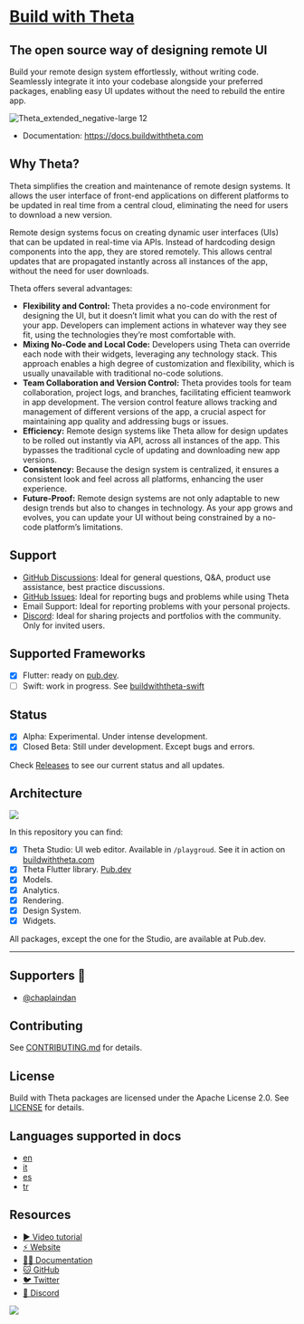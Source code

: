 # [Build with Theta](https://buildwiththeta.com)

## The open source way of designing remote UI

Build your remote design system effortlessly, without writing code. Seamlessly integrate it into your codebase alongside your preferred packages, enabling easy UI updates without the need to rebuild the entire app.

![Theta_extended_negative-large 12](https://github.com/buildwiththeta/buildwiththeta/assets/49411143/ec0a50fc-e946-4750-95c5-1af84776f461)

- Documentation: https://docs.buildwiththeta.com

## Why Theta?

Theta simplifies the creation and maintenance of remote design systems. It allows the user interface of front-end applications on different platforms to be updated in real time from a central cloud, eliminating the need for users to download a new version. 

Remote design systems focus on creating dynamic user interfaces (UIs) that can be updated in real-time via APIs. Instead of hardcoding design components into the app, they are stored remotely. This allows central updates that are propagated instantly across all instances of the app, without the need for user downloads.

Theta offers several advantages:

- **Flexibility and Control:** Theta provides a no-code environment for designing the UI, but it doesn’t limit what you can do with the rest of your app. Developers can implement actions in whatever way they see fit, using the technologies they’re most comfortable with.
- **Mixing No-Code and Local Code:** Developers using Theta can override each node with their widgets, leveraging any technology stack. This approach enables a high degree of customization and flexibility, which is usually unavailable with traditional no-code solutions.
- **Team Collaboration and Version Control:** Theta provides tools for team collaboration, project logs, and branches, facilitating efficient teamwork in app development. The version control feature allows tracking and management of different versions of the app, a crucial aspect for maintaining app quality and addressing bugs or issues.
- **Efficiency:** Remote design systems like Theta allow for design updates to be rolled out instantly via API, across all instances of the app. This bypasses the traditional cycle of updating and downloading new app versions.
- **Consistency:** Because the design system is centralized, it ensures a consistent look and feel across all platforms, enhancing the user experience.
- **Future-Proof:** Remote design systems are not only adaptable to new design trends but also to changes in technology. As your app grows and evolves, you can update your UI without being constrained by a no-code platform’s limitations.

## Support
- [GitHub Discussions](https://github.com/buildwiththeta/buildwiththeta/discussions): Ideal for general questions, Q&A, product use assistance, best practice discussions.
- [GitHub Issues](https://github.com/buildwiththeta/buildwiththeta/issues): Ideal for reporting bugs and problems while using Theta
- Email Support: Ideal for reporting problems with your personal projects.
- [Discord](https://discord.gg/xNgDkZ2g6w): Ideal for sharing projects and portfolios with the community. Only for invited users.

## Supported Frameworks
- [x] Flutter: ready on [pub.dev](https://pub.dev/packages/theta).
- [ ] Swift: work in progress. See [buildwiththeta-swift](https://github.com/buildwiththeta/buildwiththeta-swift)

## Status
- [x] Alpha: Experimental. Under intense development.
- [x] Closed Beta: Still under development. Except bugs and errors.

Check [Releases](https://github.com/buildwiththeta/buildwiththeta/releases) to see our current status and all updates.

## Architecture

<img src="https://fftefqqvfkkewuokofds.supabase.co/storage/v1/object/public/theta-assets/Architecture-min.jpg" />

In this repository you can find:

- [x] Theta Studio: UI web editor. Available in `/playgroud`. See it in action on [buildwiththeta.com](https://buildwiththeta.com)
- [x] Theta Flutter library. [Pub.dev](https://pub.dev/packages/theta)
- [x] Models.
- [x] Analytics.
- [x] Rendering.
- [x] Design System.
- [x] Widgets.  

All packages, except the one for the Studio, are available at Pub.dev.

---

## Supporters 💙

- [@chaplaindan](https://github.com/chaplaindan)

## Contributing

See [CONTRIBUTING.md](https://github.com/buildwiththeta/buildwiththeta/blob/main/CONTRIBUTING.md) for details.

## License

Build with Theta packages are licensed under the Apache License 2.0. See [LICENSE](https://github.com/buildwiththeta/buildwiththeta/blob/main/LICENSE) for details.

## Languages supported in docs

- [en](https://docs.page/buildwiththeta/buildwiththeta/en)
- [it](https://docs.page/buildwiththeta/buildwiththeta/it)
- [es](https://docs.page/buildwiththeta/buildwiththeta/es)
- [tr](https://docs.page/buildwiththeta/buildwiththeta/tr)

## Resources

- [▶️ Video tutorial](https://www.youtube.com/watch?v=oFed0NIqBZI)
- [⚡️ Website](https://buildwiththeta.com)
- [🧑‍🏫 Documentation](https://docs.page/buildwiththeta/buildwiththeta/)
- [🐱 GitHub](https://github.com/buildwiththeta/buildwiththeta)
- [🐦 Twitter](https://twitter.com/buildwiththeta)
- [👾 Discord](https://discord.gg/xNgDkZ2g6w)

![](https://fftefqqvfkkewuokofds.supabase.co/storage/v1/object/public/theta-assets/covers/banner-email-min.png)
